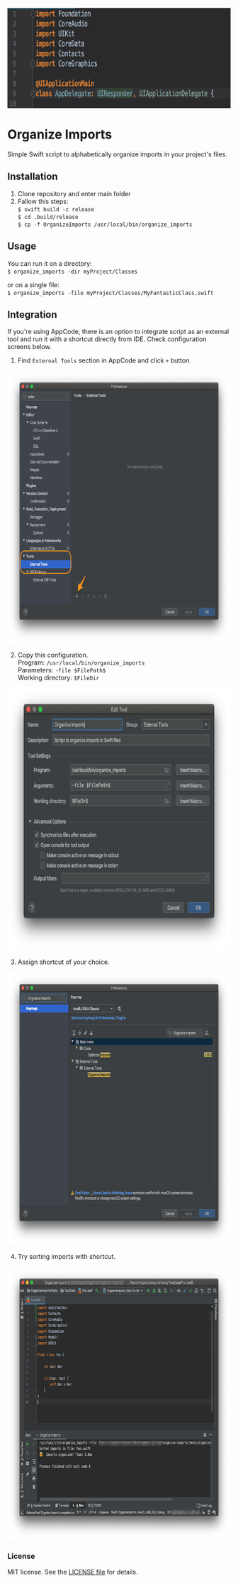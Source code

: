 <p align="center">
    <img src="images/organize_imports.gif" width="723" height="226" max-width="80%" alt="organize"/>
</p>

# Organize Imports
Simple Swift script to alphabetically organize imports in your project's files.

## Installation

1. Clone repository and enter main folder
2. Fallow this steps:<br>
  `$ swift build -c release`<br>
  `$ cd .build/release`<br>
  `$ cp -f OrganizeImports /usr/local/bin/organize_imports`<br>

## Usage

You can run it on a directory:<br>
`$ organize_imports -dir myProject/Classes`<br>

or on a single file:<br>
`$ organize_imports -file myProject/Classes/MyFantasticClass.swift`<br>

## Integration

If you're using AppCode, there is an option to integrate script as an external tool and run it with a shortcut directly from IDE. Check configuration screens below. 

1. Find `External Tools` section in AppCode and click `+` button.<br>
<img src="images/1.png" width="746" height="615" alt="1"/>

2. Copy this configuration.<br>
Program: `/usr/local/bin/organize_imports`<br>
Parameters: `-file $FilePath$`<br>
Working directory: `$FileDir`<br>
<img src="images/2.png" width="746" height="592" alt="2"/>

3. Assign shortcut of your choice.<br>
<img src="images/3.png" width="746" height="615" alt="3"/>

4. Try sorting imports with shortcut.<br>
<img src="images/4.png" width="746" height="616" alt="4"/>

### License

MIT license. See the [LICENSE file](LICENSE.txt) for details.
